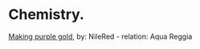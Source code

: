 # Chemistry.
[Making purple gold](https://youtu.be/d6Pcp944sRI), by: NileRed - relation: Aqua Reggia
